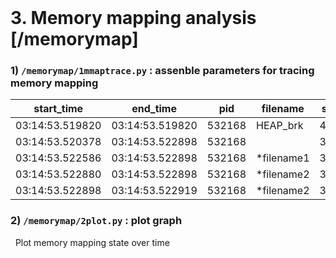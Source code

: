 <br>

# 3. Memory mapping analysis &nbsp;&nbsp; [/memorymap]
### 1) `/memorymap/1mmaptrace.py` : assenble parameters for tracing memory mapping
**start_time** | **end_time** | **pid** | **filename** | **start_address** | **end_address**
---- | ---- | ---- | ---- | ---- | ---- 
03:14:53.519820 | 03:14:53.519820 | 532168 | HEAP_brk | 4107 | 
03:14:53.520378 | 03:14:53.522898 | 532168 |  | 34097409057 | 34097409065
03:14:53.522586 | 03:14:53.522898 | 532168 | \*filename1 | 34097409024 | 34097409331
03:14:53.522880 | 03:14:53.522898 | 532168 | \*filename2 | 34097408560 | 34097414000
03:14:53.522898 | 03:14:53.522919 | 532168 | \*filename2 | 34097408936 | 34097409729

### 2) `/memorymap/2plot.py` : plot graph
&nbsp;&nbsp;Plot memory mapping state over time